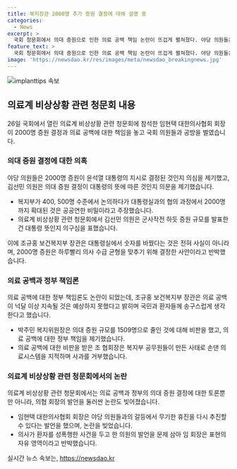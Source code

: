 ```yaml
---
title: 복지장관 2000명 추가 증원 결정에 대해 설명 중
categories:
  - News
excerpt: >
  국회 청문회에서 의대 증원으로 인한 의료 공백 책임 논란이 뜨겁게 펼쳐졌다. 야당 의원들은 증원이 대통령의 지시로 이뤄진 것으로 의구심을 제기했고, 정부의 책임론을 강조했다. 의협 회장은 의료 공백에 대해 공무원들을 탓하며 사과를 거부하고, 논란이 된 발언에 대해 반박했다. 논쟁과 갈등이 계속되는 가운데 의료 정책에 대한 관심이 높아지고 있다.
feature_text: >
  국회 청문회에서 의대 증원으로 인한 의료 공백 책임 논란이 뜨겁게 펼쳐졌다. 야당 의원들은 증원이 대통령의 지시로 이뤄진 것으로 의구심을 제기했고, 정부의 책임론을 강조했다. 의협 회장은 의료 공백에 대해 공무원들을 탓하며 사과를 거부하고, 논란이 된 발언에 대해 반박했다. 논쟁과 갈등이 계속되는 가운데 의료 정책에 대한 관심이 높아지고 있다.
image: 'https://newsdao.kr/res/images/meta/newsdao_breakingnews.jpg'
---
```


<p><img src="https://newsdao.kr/res/images/meta/newsdao_breakingnews.jpg" alt="implanttips 속보" /></p>

<h2 data-ke-size="size26">의료계 비상상황 관련 청문회 내용</h2>

<p data-ke-size="size16">26일 국회에서 열린 의료계 비상상황 관련 청문회에 참석한 임현택 대한의사협회 회장이 2000명 증원 결정과 의료 공백에 대한 책임을 놓고 국회 의원들과 공방을 벌였습니다.</p>

<h3>의대 증원 결정에 대한 의혹</h3>

<p data-ke-size="size16">야당 의원들은 2000명 증원이 윤석열 대통령의 지시로 결정된 것인지 의심을 제기했고, 김선민 의원은 의대 증원 결정이 대통령의 뜻에 따른 것인지 의문을 제기했습니다.</p>

<ul>
  <li>복지부가 400, 500명 수준에서 논의하다가 대통령실과의 협의 과정에서 2000명까지 확대된 것은 공공연한 비밀이라고 주장했습니다.</li>
  <li>의료계 비상상황 관련 청문회에서 김선민 의원은 군사작전 하듯 증원 규모를 발표한 건 대통령 뜻인지 의구심을 표했습니다.</li>
</ul>

<p data-ke-size="size16">이에 조규홍 보건복지부 장관은 대통령실에서 숫자를 바꿨다는 것은 전혀 사실이 아니라며, 2000명 증원은 하루빨리 의사 수급 균형을 맞추기 위해 결정한 사안이라고 반박했습니다.</p>

<h3>의료 공백과 정부 책임론</h3>

<p data-ke-size="size16">의료 공백에 대한 정부 책임론도 논란이 되었는데, 조규홍 보건복지부 장관은 의료 공백이 넉달 이상 지속될 것은 예상하지 못했다고 밝히며 국민과 환자들께 송구스럽게 생각한다고 했습니다.</p>

<ul>
  <li>박주민 복지위원장은 의대 증원 규모를 1509명으로 줄인 것에 대해 비판을 했고, 의료 공백에 대한 정부 책임을 제기했습니다.</li>
  <li>의료 공백에 대한 비판을 받은 조 협회장은 복지부 공무원들이 만든 사태로 손댄 의료시스템을 지적하며 사과를 거부했습니다.</li>
</ul>

<h3>의료계 비상상황 관련 청문회에서의 논란</h3>

<p data-ke-size="size16">의료계 비상상황 관련 청문회에서는 의료 공백과 정부의 의대 증원 결정에 대한 토론뿐만 아니라, 의협 회장의 발언을 둘러싼 논란도 빚어졌습니다.</p>

<ul>
  <li>임현택 대한의사협회 회장은 야당 의원들과의 갈등에서 무기한 휴진을 다시 추진할 수 있다는 발언을 했으며, 논란을 빚었습니다.</li>
  <li>의사가 환자를 성폭행한 사건을 두고 한 의원의 발언을 문제 삼아 임 회장은 표현의 자유 영역이라고 반박했습니다.</li>
</ul>
실시간 뉴스 속보는, <a href="https://newsdao.kr" rel="dofollow">https://newsdao.kr</a>


